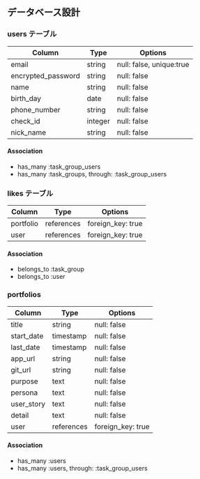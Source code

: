 ## データベース設計

### users テーブル

| Column            | Type   | Options     |
| ----------------- | ------ | ----------- |
| email             | string | null: false, unique:true |
| encrypted_password| string | null: false |
| name              | string | null: false |
| birth_day         | date   | null: false |
| phone_number      | string | null: false |
| check_id          | integer| null: false |
| nick_name         | string | null: false |

#### Association

- has_many :task_group_users
- has_many :task_groups, through: :task_group_users

### likes テーブル

| Column     | Type       | Options          |
| ---------- | ---------- | ---------------- |
| portfolio  | references | foreign_key: true|
| user       | references | foreign_key: true|

#### Association

- belongs_to :task_group
- belongs_to :user

### portfolios
| Column      | Type      | Options     |
| ----------- | --------- | ----------- |
| title       | string    | null: false |
| start_date  | timestamp | null: false |
| last_date   | timestamp | null: false |
| app_url     | string    | null: false |
| git_url     | string    | null: false |
| purpose     | text      | null: false |
| persona     | text      | null: false |
| user_story  | text      | null: false |
| detail      | text      | null: false |
| user        | references| foreign_key: true|
 
#### Association

- has_many :users
- has_many :users, through: :task_group_users
